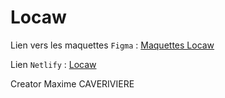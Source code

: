 # Locaw
Lien vers les maquettes `Figma` : [Maquettes Locaw](https://www.figma.com/file/JpXO5OeMwtnLK90AjEdVtb/Locaw?node-id=0%3A1)


Lien `Netlify` : [Locaw](https://silly-neumann-17dc8b.netlify.com/)

Creator Maxime CAVERIVIERE
